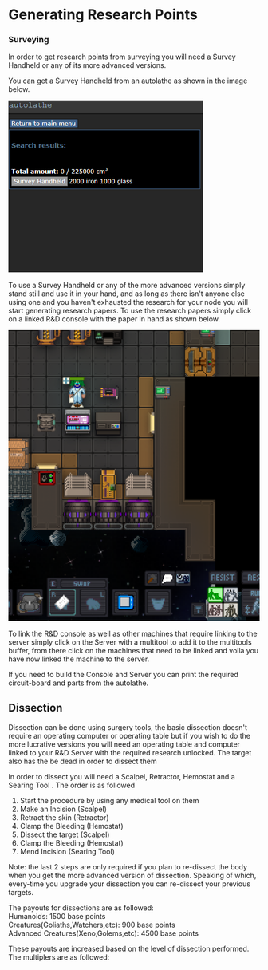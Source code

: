 # Generating Research Points

### Surveying

In order to get research points from surveying you will need a Survey Handheld or any of its more advanced versions.

You can get a Survey Handheld from an autolathe as shown in the image below.

![](<../../../.gitbook/assets/image (42).png>)

To use a Survey Handheld or any of the more advanced versions simply stand still and use it in your hand, and as long as there isn't anyone else using one and you haven't exhausted the research for your node you will start generating research papers. To use the research papers simply click on a linked R\&D console with the paper in hand as shown below.

![](<../../../.gitbook/assets/image (27).png>)

To link the R\&D console as well as other machines that require linking to the server simply click on the Server with a multitool to add it to the multitools buffer, from there click on the machines that need to be linked and voila you have now linked the machine to the server.

If you need to build the Console and Server you can print the required circuit-board and parts from the autolathe.

## Dissection

Dissection can be done using surgery tools, the basic dissection doesn't require an operating computer or operating table but if you wish to do the more lucrative versions you will need an operating table and computer linked to your R\&D Server with the required research unlocked. The target also has the be dead in order to dissect them

In order to dissect you will need a Scalpel, Retractor, Hemostat and a Searing Tool . The order is as followed

1. Start the procedure by using any medical tool on them
2. Make an Incision (Scalpel)
3. Retract the skin (Retractor)
4. Clamp the Bleeding (Hemostat)
5. Dissect the target (Scalpel)
6. Clamp the Bleeding (Hemostat)
7. Mend Incision (Searing Tool)

Note: the last 2 steps are only required if you plan to re-dissect the body when you get the more advanced version of dissection. Speaking of which, every-time you upgrade your dissection you can re-dissect your previous targets.

The payouts for dissections are as followed:\
Humanoids: 1500 base points\
Creatures(Goliaths,Watchers,etc): 900 base points\
Advanced Creatures(Xeno,Golems,etc): 4500 base points

These payouts are increased based on the level of dissection performed. The multiplers are as followed:
